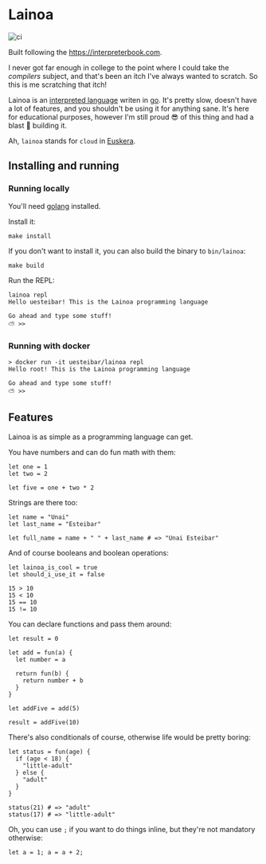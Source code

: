 # Lainoa

![ci](https://github.com/uesteibar/lainoa/workflows/ci/badge.svg?branch=master)

Built following the https://interpreterbook.com.

I never got far enough in college to the point where I could take the _compilers_ subject,
and that's been an itch I've always wanted to scratch. So this is me scratching that itch!

Lainoa is an [interpreted language](https://en.wikipedia.org/wiki/Interpreted_language) writen in
[go](https://golang.org/). It's pretty slow, doesn't have a lot of features, and you shouldn't
be using it for anything sane. It's here for educational purposes, however I'm still proud 😎 of
this thing and had a blast 🎉 building it.

Ah, `lainoa` stands for `cloud` in [Euskera](https://en.wikipedia.org/wiki/Basque_language).

## Installing and running

### Running locally

You'll need [golang](https://golang.org/) installed.

Install it:

```
make install
```

If you don't want to install it, you can also build the binary to `bin/lainoa`:

```
make build
```

Run the REPL:

```
lainoa repl
Hello uesteibar! This is the Lainoa programming language

Go ahead and type some stuff!
⛅️ >>
```

### Running with docker

```
> docker run -it uesteibar/lainoa repl
Hello root! This is the Lainoa programming language

Go ahead and type some stuff!
⛅️ >>
```

## Features

Lainoa is as simple as a programming language can get.


You have numbers and can do fun math with them:

```
let one = 1
let two = 2

let five = one + two * 2
```

Strings are there too:

```
let name = "Unai"
let last_name = "Esteibar"

let full_name = name + " " + last_name # => "Unai Esteibar"
```

And of course booleans and boolean operations:

```
let lainoa_is_cool = true
let should_i_use_it = false

15 > 10
15 < 10
15 == 10
15 != 10
```

You can declare functions and pass them around:

```
let result = 0

let add = fun(a) {
  let number = a

  return fun(b) {
    return number + b
  }
}

let addFive = add(5)

result = addFive(10)
```

There's also conditionals of course, otherwise life would be pretty boring:

```
let status = fun(age) {
  if (age < 18) {
    "little-adult"
  } else {
    "adult"
  }
}

status(21) # => "adult"
status(17) # => "little-adult"
```

Oh, you can use `;` if you want to do things inline, but they're not mandatory otherwise:

```
let a = 1; a = a + 2;
```
